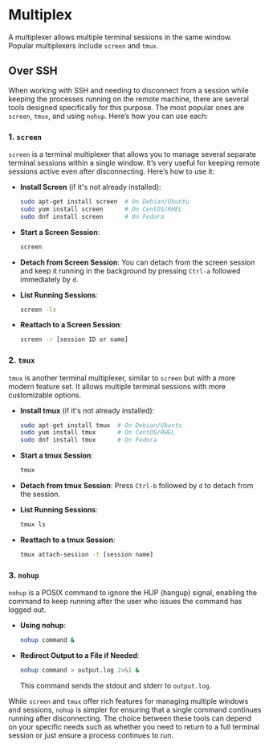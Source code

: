 # Multiplex

A multiplexer allows multiple terminal sessions in the same window.  
Popular multiplexers include `screen` and `tmux`.


















## Over SSH

When working with SSH and needing to disconnect from a session while keeping the processes running on the remote machine, there are several tools designed specifically for this purpose. The most popular ones are `screen`, `tmux`, and using `nohup`. Here’s how you can use each:

### 1. `screen`
`screen` is a terminal multiplexer that allows you to manage several separate terminal sessions within a single window. It’s very useful for keeping remote sessions active even after disconnecting. Here’s how to use it:

- **Install Screen** (if it's not already installed):
  ```bash
  sudo apt-get install screen  # On Debian/Ubuntu
  sudo yum install screen      # On CentOS/RHEL
  sudo dnf install screen      # On Fedora
  ```

- **Start a Screen Session**:
  ```bash
  screen
  ```

- **Detach from Screen Session**:
  You can detach from the screen session and keep it running in the background by pressing `Ctrl-a` followed immediately by `d`.

- **List Running Sessions**:
  ```bash
  screen -ls
  ```

- **Reattach to a Screen Session**:
  ```bash
  screen -r [session ID or name]
  ```

### 2. `tmux`
`tmux` is another terminal multiplexer, similar to `screen` but with a more modern feature set. It allows multiple terminal sessions with more customizable options.

- **Install tmux** (if it's not already installed):
  ```bash
  sudo apt-get install tmux  # On Debian/Ubuntu
  sudo yum install tmux      # On CentOS/RHEL
  sudo dnf install tmux      # On Fedora
  ```

- **Start a tmux Session**:
  ```bash
  tmux
  ```

- **Detach from tmux Session**:
  Press `Ctrl-b` followed by `d` to detach from the session.

- **List Running Sessions**:
  ```bash
  tmux ls
  ```

- **Reattach to a tmux Session**:
  ```bash
  tmux attach-session -t [session name]
  ```

### 3. `nohup`
`nohup` is a POSIX command to ignore the HUP (hangup) signal, enabling the command to keep running after the user who issues the command has logged out.

- **Using nohup**:
  ```bash
  nohup command &
  ```

- **Redirect Output to a File if Needed**:
  ```bash
  nohup command > output.log 2>&1 &
  ```
  This command sends the stdout and stderr to `output.log`.

While `screen` and `tmux` offer rich features for managing multiple windows and sessions, `nohup` is simpler for ensuring that a single command continues running after disconnecting. The choice between these tools can depend on your specific needs such as whether you need to return to a full terminal session or just ensure a process continues to run.